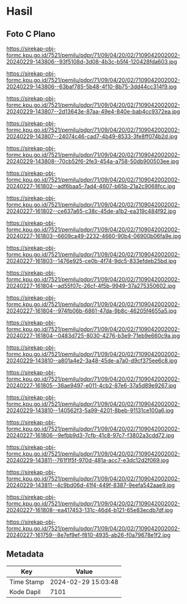 # Hasil

## Foto C Plano

https://sirekap-obj-formc.kpu.go.id/7521/pemilu/pdpr/71/09/04/20/02/7109042002002-20240229-143806--93f5108d-3d08-4b3c-b5f4-120428fda603.jpg

https://sirekap-obj-formc.kpu.go.id/7521/pemilu/pdpr/71/09/04/20/02/7109042002002-20240229-143806--63baf785-5b48-4f10-8b75-3dd44cc314f9.jpg

https://sirekap-obj-formc.kpu.go.id/7521/pemilu/pdpr/71/09/04/20/02/7109042002002-20240229-143807--2d13643e-87aa-49e4-840e-bab4cc9372ea.jpg

https://sirekap-obj-formc.kpu.go.id/7521/pemilu/pdpr/71/09/04/20/02/7109042002002-20240229-143807--24074c46-cad7-4b49-8533-3fe8ff074b2d.jpg

https://sirekap-obj-formc.kpu.go.id/7521/pemilu/pdpr/71/09/04/20/02/7109042002002-20240229-143808--70cb52f6-2fe3-454a-a758-50db900503ee.jpg

https://sirekap-obj-formc.kpu.go.id/7521/pemilu/pdpr/71/09/04/20/02/7109042002002-20240227-161802--adf6baa5-7ad4-4607-b65b-21a2c9068fcc.jpg

https://sirekap-obj-formc.kpu.go.id/7521/pemilu/pdpr/71/09/04/20/02/7109042002002-20240227-161802--ce637a65-c38c-45de-a1b2-ea319c484f92.jpg

https://sirekap-obj-formc.kpu.go.id/7521/pemilu/pdpr/71/09/04/20/02/7109042002002-20240227-161803--6609ca49-2232-4660-90b4-06900b06fa9e.jpg

https://sirekap-obj-formc.kpu.go.id/7521/pemilu/pdpr/71/09/04/20/02/7109042002002-20240227-161803--1476e925-ce0b-4f74-9dc5-833efdeb25bd.jpg

https://sirekap-obj-formc.kpu.go.id/7521/pemilu/pdpr/71/09/04/20/02/7109042002002-20240227-161804--ad55f07c-26cf-4f5b-9949-37a275350602.jpg

https://sirekap-obj-formc.kpu.go.id/7521/pemilu/pdpr/71/09/04/20/02/7109042002002-20240227-161804--974fb06b-6861-47da-9b8c-46205f4655a5.jpg

https://sirekap-obj-formc.kpu.go.id/7521/pemilu/pdpr/71/09/04/20/02/7109042002002-20240227-161804--0483d725-8030-4276-b3e9-71eb9e660c9a.jpg

https://sirekap-obj-formc.kpu.go.id/7521/pemilu/pdpr/71/09/04/20/02/7109042002002-20240229-143810--a801a4e2-3a48-45de-a7a0-d9cf375ee6c8.jpg

https://sirekap-obj-formc.kpu.go.id/7521/pemilu/pdpr/71/09/04/20/02/7109042002002-20240227-161805--36ae9497-e011-4cb2-87e6-37a5d89e9267.jpg

https://sirekap-obj-formc.kpu.go.id/7521/pemilu/pdpr/71/09/04/20/02/7109042002002-20240229-143810--140562f3-5a99-4201-8beb-91131ce100a6.jpg

https://sirekap-obj-formc.kpu.go.id/7521/pemilu/pdpr/71/09/04/20/02/7109042002002-20240227-161806--9efbb9d3-7cfb-41c8-97c7-f3802a3cdd72.jpg

https://sirekap-obj-formc.kpu.go.id/7521/pemilu/pdpr/71/09/04/20/02/7109042002002-20240229-143811--761f1f5f-970d-481a-acc7-e3dc12d2f069.jpg

https://sirekap-obj-formc.kpu.go.id/7521/pemilu/pdpr/71/09/04/20/02/7109042002002-20240229-143811--4c9bd06d-41f4-449f-8387-9eefa542aae9.jpg

https://sirekap-obj-formc.kpu.go.id/7521/pemilu/pdpr/71/09/04/20/02/7109042002002-20240227-161808--ea417453-131c-46d4-b121-65e83ecdb7df.jpg

https://sirekap-obj-formc.kpu.go.id/7521/pemilu/pdpr/71/09/04/20/02/7109042002002-20240227-161759--8e7ef9ef-f810-4935-ab26-f0a79678e1f2.jpg


## Metadata

| Key        | Value               |
| ---------- | ------------------- |
| Time Stamp | 2024-02-29 15:03:48 |
| Kode Dapil | 7101                |



